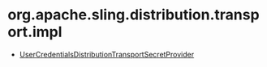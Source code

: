 # org.apache.sling.distribution.transport.impl

 * [UserCredentialsDistributionTransportSecretProvider](./org/apache/sling/distribution/transport/impl/UserCredentialsDistributionTransportSecretProvider.md)
